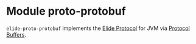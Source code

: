 # Module proto-protobuf

`elide-proto-protobuf` implements the [Elide Protocol](https://buf.build/elide/elide) for JVM via
[Protocol Buffers](https://developers.google.com/protocol-buffers).
